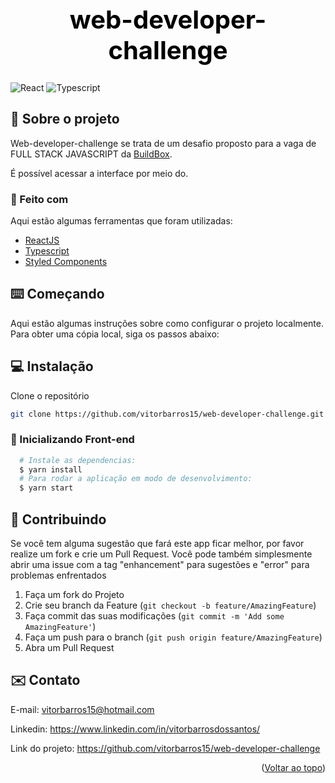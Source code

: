 <div id="top"></div>
<h1 align="center" style="color: black; font-weight: bold; font-size: 40px">
web-developer-challenge
</h1>
<div style="display: row">
  <img src="https://img.shields.io/badge/-ReactJs-61DAFB?logo=react&logoColor=white&style=for-the-badge" alt="React">
  <img src="https://img.shields.io/badge/TypeScript-007ACC?style=for-the-badge&logo=typescript&logoColor=white" alt="Typescript">
</div>

<div id="sobre-o-projeto"> </div>

## 📝 Sobre o projeto

Web-developer-challenge se trata de um desafio proposto para a vaga de FULL STACK JAVASCRIPT da [BuildBox](https://buildbox.com.br/).


É possível acessar a interface por meio do.


<div id="feito-com"> </div>

### 🔨 Feito com

Aqui estão algumas ferramentas que foram utilizadas:

* [ReactJS](https://react.dev/)
* [Typescript](https://www.typescriptlang.org/)
* [Styled Components](https://styled-components.com/)

<div id="comecando"> </div>

<!-- GETTING STARTED -->
## ⌨️ Começando

Aqui estão algumas instruções sobre como configurar o projeto localmente. Para obter uma cópia local, siga os passos abaixo:

<div id="instalacao"> </div>

## 💻 Instalação

Clone o repositório
```sh
git clone https://github.com/vitorbarros15/web-developer-challenge.git
```

### 📱 Inicializando Front-end
```bash
  # Instale as dependencias:
  $ yarn install
  # Para rodar a aplicação em modo de desenvolvimento:
  $ yarn start
```

<div id="exemplos-de-uso"> </div>


<div id="estrutura-de-arquivos"> </div>

<div id="contribuindo"> </div>

<!-- CONTRIBUTING -->
## 🤝 Contribuindo

Se você tem alguma sugestão que fará este app ficar melhor, por favor realize um fork e crie um Pull Request. Você pode também simplesmente abrir uma issue com a tag "enhancement" para sugestões e "error" para problemas enfrentados

1. Faça um fork do Projeto
2. Crie seu branch da Feature (`git checkout -b feature/AmazingFeature`)
3. Faça commit das suas modificações (`git commit -m 'Add some AmazingFeature'`)
4. Faça um push para o branch (`git push origin feature/AmazingFeature`)
5. Abra um Pull Request

<div id="contato"> </div>

<!-- CONTACT -->
## ✉️ Contato

E-mail: vitorbarros15@hotmail.com

Linkedin: https://www.linkedin.com/in/vitorbarrosdossantos/

Link do projeto: https://github.com/vitorbarros15/web-developer-challenge


<p align="right">(<a href="#top">Voltar ao topo</a>)</p>

